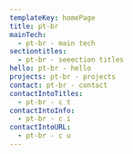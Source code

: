 ```yaml
---
templateKey: homePage
title: pt-br
mainTech:
  - pt-br - main tech
sectiontitles:
  - pt-br - seeection titles
hello: pt-br - hello
projects: pt-br - projects
contact: pt-br - contact
contactIntoTitles:
  - pt-br - c t
contactIntoInfo:
  - pt-br - c i
contactIntoURL:
  - pt-br - c u
---
```

